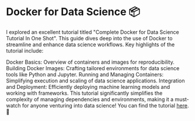 <h1>Docker for Data Science 📦</h1>
I explored an excellent tutorial titled "Complete Docker for Data Science Tutorial In One Shot". This guide dives deep into the use of Docker to streamline and enhance data science workflows. Key highlights of the tutorial include:

Docker Basics: Overview of containers and images for reproducibility.
Building Docker Images: Crafting tailored environments for data science tools like Python and Jupyter.
Running and Managing Containers: Simplifying execution and scaling of data science applications.
Integration and Deployment: Efficiently deploying machine learning models and working with frameworks.
This tutorial significantly simplifies the complexity of managing dependencies and environments, making it a must-watch for anyone venturing into data science! You can find the tutorial [here](https://www.youtube.com/watch?v=8vmKtS8W7IQ). 🚀

